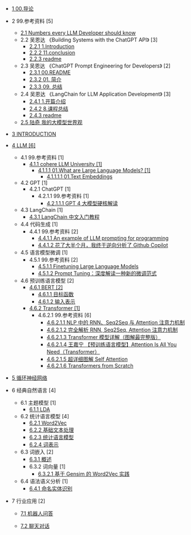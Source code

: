   - [1 00.导论](/00.导论/README.md)
    
  - 2 99.参考资料 [5]
    - [2.1 Numbers every LLM Developer should know](/99.参考资料/2023-Numbers%20every%20LLM%20Developer%20should%20know.md)
    - 2.2 吴恩达 《Building Systems with the ChatGPT API》 [3]
      - [2.2.1 1.Introduction](/99.参考资料/2023-吴恩达-《Building%20Systems%20with%20the%20ChatGPT%20API》/1.Introduction.md)
      - [2.2.2 11.conclusion](/99.参考资料/2023-吴恩达-《Building%20Systems%20with%20the%20ChatGPT%20API》/11.conclusion.md)
      - [2.2.3 readme](/99.参考资料/2023-吴恩达-《Building%20Systems%20with%20the%20ChatGPT%20API》/readme.md)
    - 2.3 吴恩达 《ChatGPT Prompt Engineering for Developers》 [2]
      - [2.3.1 00.README](/99.参考资料/2023-吴恩达-《ChatGPT%20Prompt%20Engineering%20for%20Developers》/00.README.md)
      - [2.3.2 01. 简介](/99.参考资料/2023-吴恩达-《ChatGPT%20Prompt%20Engineering%20for%20Developers》/01.%20简介.md)
      - [2.3.3 09. 总结](/99.参考资料/2023-吴恩达-《ChatGPT%20Prompt%20Engineering%20for%20Developers》/09.%20总结.md)
    - 2.4 吴恩达 《LangChain for LLM Application Development》 [3]
      - [2.4.1 1.开篇介绍](/99.参考资料/2023-吴恩达-《LangChain%20for%20LLM%20Application%20Development》/1.开篇介绍.md)
      - [2.4.2 8.课程总结](/99.参考资料/2023-吴恩达-《LangChain%20for%20LLM%20Application%20Development》/8.课程总结.md)
      - [2.4.3 readme](/99.参考资料/2023-吴恩达-《LangChain%20for%20LLM%20Application%20Development》/readme.md)
    - [2.5 陆奇 我的大模型世界观](/99.参考资料/2023-陆奇-我的大模型世界观.md)
  - [3 INTRODUCTION](/INTRODUCTION.md)
  - [4 LLM [6]](/LLM/README.md)
    - 4.1 99.参考资料 [1]
      - [4.1.1 cohere LLM University [1]](/LLM/99.参考资料/cohere-LLM%20University/README.md)
        - [4.1.1.1 01.What are Large Language Models? [1]](/LLM/99.参考资料/cohere-LLM%20University/01.What%20are%20Large%20Language%20Models?/README.md)
          - [4.1.1.1.1 01.Text Embeddings](/LLM/99.参考资料/cohere-LLM%20University/01.What%20are%20Large%20Language%20Models?/01.Text%20Embeddings.md)
    - 4.2 GPT [1]
      - 4.2.1 ChatGPT [1]
        - 4.2.1.1 99.参考资料 [1]
          - [4.2.1.1.1 GPT 4 大模型硬核解读](/LLM/GPT/ChatGPT/99.参考资料/2023-GPT-4%20大模型硬核解读.md)
    - 4.3 LangChain [1]
      - [4.3.1 LangChain 中文入门教程](/LLM/LangChain/2023-LangChain%20中文入门教程.md)
    - 4.4 代码生成 [1]
      - 4.4.1 99.参考资料 [2]
        - [4.4.1.1 An example of LLM prompting for programming](/LLM/代码生成/99.参考资料/2023-An%20example%20of%20LLM%20prompting%20for%20programming.md)
        - [4.4.1.2 花了大半个月，我终于逆向分析了 Github Copilot](/LLM/代码生成/99.参考资料/2023-花了大半个月，我终于逆向分析了%20Github%20Copilot.md)
    - 4.5 语言模型微调 [1]
      - 4.5.1 99.参考资料 [2]
        - [4.5.1.1 Finetuning Large Language Models](/LLM/语言模型微调/99.参考资料/2023-Finetuning%20Large%20Language%20Models.md)
        - [4.5.1.2 Prompt Tuning：深度解读一种新的微调范式](/LLM/语言模型微调/99.参考资料/2023-Prompt-Tuning：深度解读一种新的微调范式.md)
    - 4.6 预训练语言模型 [2]
      - [4.6.1 BERT [2]](/LLM/预训练语言模型/BERT/README.md)
        - [4.6.1.1 目标函数](/LLM/预训练语言模型/BERT/目标函数.md)
        - [4.6.1.2 输入表示](/LLM/预训练语言模型/BERT/输入表示.md)
      - [4.6.2 Transformer [1]](/LLM/预训练语言模型/Transformer/README.md)
        - 4.6.2.1 99.参考资料 [6]
          - [4.6.2.1.1 NLP 中的 RNN、Seq2Seq 与 Attention 注意力机制](/LLM/预训练语言模型/Transformer/99.参考资料/2019-NLP%20中的%20RNN、Seq2Seq%20与%20Attention%20注意力机制.md)
          - [4.6.2.1.2 完全解析 RNN, Seq2Seq, Attention 注意力机制](/LLM/预训练语言模型/Transformer/99.参考资料/2020-完全解析%20RNN,%20Seq2Seq,%20Attention%20注意力机制.md)
          - [4.6.2.1.3 Transformer 模型详解（图解最完整版）](/LLM/预训练语言模型/Transformer/99.参考资料/2021-Transformer%20模型详解（图解最完整版）.md)
          - [4.6.2.1.4 王嘉宁 【预训练语言模型】Attention Is All You Need（Transformer）](/LLM/预训练语言模型/Transformer/99.参考资料/2021-王嘉宁-【预训练语言模型】Attention%20Is%20All%20You%20Need（Transformer）.md)
          - [4.6.2.1.5 超详细图解 Self Attention](/LLM/预训练语言模型/Transformer/99.参考资料/2021-超详细图解%20Self-Attention.md)
          - [4.6.2.1.6 Transformers from Scratch](/LLM/预训练语言模型/Transformer/99.参考资料/2023-Transformers%20from%20Scratch.md)
  - [5 循环神经网络](/循环神经网络/README.md)
    
  - 6 经典自然语言 [4]
    - 6.1 主题模型 [1]
      - [6.1.1 LDA](/经典自然语言/主题模型/LDA.md)
    - 6.2 统计语言模型 [4]
      - [6.2.1 Word2Vec](/经典自然语言/统计语言模型/Word2Vec.md)
      - [6.2.2 基础文本处理](/经典自然语言/统计语言模型/基础文本处理.md)
      - [6.2.3 统计语言模型](/经典自然语言/统计语言模型/统计语言模型.md)
      - [6.2.4 词表示](/经典自然语言/统计语言模型/词表示.md)
    - 6.3 词嵌入 [2]
      - [6.3.1 概述](/经典自然语言/词嵌入/概述.md)
      - 6.3.2 词向量 [1]
        - [6.3.2.1 基于 Gensim 的 Word2Vec 实践](/经典自然语言/词嵌入/词向量/基于%20Gensim%20的%20Word2Vec%20实践.md)
    - 6.4 语法语义分析 [1]
      - [6.4.1 命名实体识别](/经典自然语言/语法语义分析/命名实体识别.md)
  - 7 行业应用 [2]
    - [7.1 机器人问答](/行业应用/机器人问答/README.md)
      
    - [7.2 聊天对话](/行业应用/聊天对话/README.md)
      